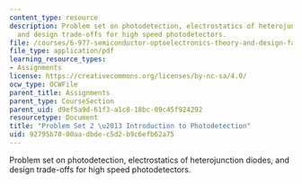 ```yaml
---
content_type: resource
description: Problem set on photodetection, electrostatics of heterojunction diodes,
  and design trade-offs for high speed photodetectors.
file: /courses/6-977-semiconductor-optoelectronics-theory-and-design-fall-2002/92795b7000aadbdec5d2b9c6efb62a75_ps2.pdf
file_type: application/pdf
learning_resource_types:
- Assignments
license: https://creativecommons.org/licenses/by-nc-sa/4.0/
ocw_type: OCWFile
parent_title: Assignments
parent_type: CourseSection
parent_uid: d9ef5a9d-61f3-a1c8-18bc-09c45f924292
resourcetype: Document
title: "Problem Set 2 \u2013 Introduction to Photodetection"
uid: 92795b70-00aa-dbde-c5d2-b9c6efb62a75
---
```

Problem set on photodetection, electrostatics of heterojunction diodes, and design trade-offs for high speed photodetectors.